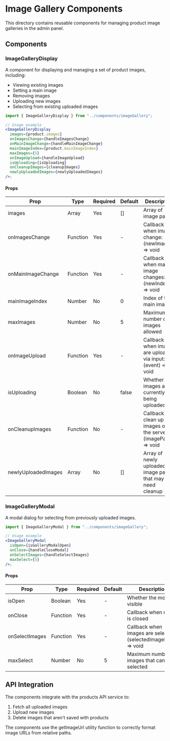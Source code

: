 # Image Gallery Components

This directory contains reusable components for managing product image galleries in the admin panel.

## Components

### ImageGalleryDisplay

A component for displaying and managing a set of product images, including:

- Viewing existing images
- Setting a main image
- Removing images
- Uploading new images
- Selecting from existing uploaded images

```jsx
import { ImageGalleryDisplay } from "../components/imageGallery";

// Usage example
<ImageGalleryDisplay
  images={product.images}
  onImagesChange={handleImagesChange}
  onMainImageChange={handleMainImageChange}
  mainImageIndex={product.mainImageIndex}
  maxImages={5}
  onImageUpload={handleImageUpload}
  isUploading={isUploading}
  onCleanupImages={cleanupImages}
  newlyUploadedImages={newlyUploadedImages}
/>;
```

#### Props

| Prop                | Type     | Required | Default | Description                                                     |
| ------------------- | -------- | -------- | ------- | --------------------------------------------------------------- |
| images              | Array    | Yes      | []      | Array of image paths                                            |
| onImagesChange      | Function | Yes      | -       | Callback when images change: (newImages) => void                |
| onMainImageChange   | Function | Yes      | -       | Callback when main image changes: (newIndex) => void            |
| mainImageIndex      | Number   | No       | 0       | Index of the main image                                         |
| maxImages           | Number   | No       | 5       | Maximum number of images allowed                                |
| onImageUpload       | Function | Yes      | -       | Callback when images are uploaded via input: (event) => void    |
| isUploading         | Boolean  | No       | false   | Whether images are currently being uploaded                     |
| onCleanupImages     | Function | No       | -       | Callback to clean up images on the server: (imagePaths) => void |
| newlyUploadedImages | Array    | No       | []      | Array of newly uploaded image paths that may need cleanup       |

### ImageGalleryModal

A modal dialog for selecting from previously uploaded images.

```jsx
import { ImageGalleryModal } from "../components/imageGallery";

// Usage example
<ImageGalleryModal
  isOpen={isGalleryModalOpen}
  onClose={handleCloseModal}
  onSelectImages={handleSelectImages}
  maxSelect={5}
/>;
```

#### Props

| Prop           | Type     | Required | Default | Description                                                     |
| -------------- | -------- | -------- | ------- | --------------------------------------------------------------- |
| isOpen         | Boolean  | Yes      | -       | Whether the modal is visible                                    |
| onClose        | Function | Yes      | -       | Callback when modal is closed                                   |
| onSelectImages | Function | Yes      | -       | Callback when images are selected: (selectedImagePaths) => void |
| maxSelect      | Number   | No       | 5       | Maximum number of images that can be selected                   |

## API Integration

The components integrate with the products API service to:

1. Fetch all uploaded images
2. Upload new images
3. Delete images that aren't saved with products

The components use the getImageUrl utility function to correctly format image URLs from relative paths.
